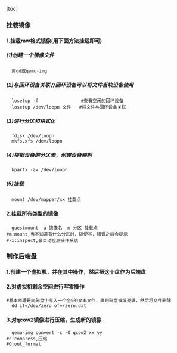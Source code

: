 [toc]
### 挂载镜像
#### 1.挂载raw格式镜像(用下面方法挂载即可)
##### (1)创建一个镜像文件
```shell
  用dd或qemu-img
```
##### (2)与回环设备关联   //回环设备可以将文件当块设备使用
```shell
  losetup -f                #查看空闲的回环设备
  losetup /dev/loopn 文件   #将文件与回环设备关联
```
##### (3)进行分区和格式化
```shell
  fdisk /dev/loopn
  mkfs.xfs /dev/loopn
```
##### (4)根据设备的分区表，创建设备映射
```shell
  kpartx -av /dev/loopn
```
##### (5)挂载
```shell
  mount /dev/mapper/xx 挂载点
```

#### 2.挂载所有类型的镜像
```shell
  guestmount -a 镜像名 -m 分区 挂载点   
#m:mount,当不知道有什么分区时，随便写，错误之后会提示
#-i:inspect,会自动检测操作系统
```

### 制作后端盘

#### 1.创建一个虚拟机，并在其中操作，然后把这个盘作为后端盘

#### 2.对虚拟机剩余空间进行写零操作
```shell
#基本原理是向磁盘中写入一个全0的文本文件，直到磁盘被填充满，然后将文件删除
  dd if=/dev/zero of=/zero.dat
```

#### 3.对qcow2镜像进行压缩，生成新的镜像
```shell
  qemu-img convert -c -O qcow2 xx yy       
#c:compress,压缩
#O:out_format
```
